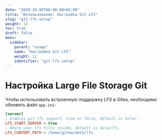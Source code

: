 ```yaml
---
date: "2019-10-06T08:00:00+05:00"
title: "Использование: Настройка Git LFS"
slug: "git-lfs-setup"
weight: 12
toc: true
draft: false
menu:
  sidebar:
    parent: "usage"
    name: "Настройка Git LFS"
    weight: 12
    identifier: "git-lfs-setup"
---
```


# Настройка Large File Storage Git

Чтобы использовать встроенную поддержку LFS в Gitea, необходимо обновить файл `app.ini`:

```ini
[server]
; Enables git-lfs support. true or false, default is false.
LFS_START_SERVER = true
; Where your lfs files reside, default is data/lfs.
LFS_CONTENT_PATH = /home/gitea/data/lfs
```